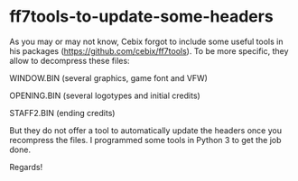 # ff7tools-to-update-some-headers

As you may or may not know, Cebix forgot to include some useful tools in his packages (https://github.com/cebix/ff7tools). To be more specific, they allow to decompress these files:

WINDOW.BIN (several graphics, game font and VFW)

OPENING.BIN (several logotypes and initial credits)

STAFF2.BIN (ending credits)

But they do not offer a tool to automatically update the headers once you recompress the files. I programmed some tools in Python 3 to get the job done.

Regards!

